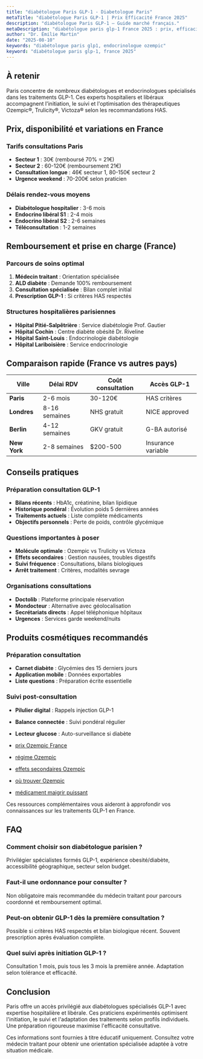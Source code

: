 ```yaml
---
title: "diabétologue Paris GLP-1 - Diabetologue Paris"
metaTitle: "diabétologue Paris GLP-1 | Prix Efficacité France 2025"
description: "diabétologue Paris GLP-1 — Guide marché français."
metaDescription: "diabétologue paris glp-1 France 2025 : prix, efficacité, effets secondaires, remboursement. Guide médical complet et avis patients."
author: "Dr. Émilie Martin"
date: "2025-08-10"
keywords: "diabétologue paris glp1, endocrinologue ozempic"
keyword: "diabétologue paris glp-1, france 2025"
---
```


## À retenir

Paris concentre de nombreux diabétologues et endocrinologues spécialisés dans les traitements GLP-1. Ces experts hospitaliers et libéraux accompagnent l'initiation, le suivi et l'optimisation des thérapeutiques Ozempic®, Trulicity®, Victoza® selon les recommandations HAS.

## Prix, disponibilité et variations en France

### Tarifs consultations Paris
- **Secteur 1** : 30€ (remboursé 70% = 21€)
- **Secteur 2** : 60-120€ (remboursement 21€)
- **Consultation longue** : 46€ secteur 1, 80-150€ secteur 2
- **Urgence weekend** : 70-200€ selon praticien

### Délais rendez-vous moyens
- **Diabétologue hospitalier** : 3-6 mois
- **Endocrino libéral S1** : 2-4 mois
- **Endocrino libéral S2** : 2-6 semaines
- **Téléconsultation** : 1-2 semaines

## Remboursement et prise en charge (France)

### Parcours de soins optimal
1. **Médecin traitant** : Orientation spécialisée
2. **ALD diabète** : Demande 100% remboursement
3. **Consultation spécialisée** : Bilan complet initial
4. **Prescription GLP-1** : Si critères HAS respectés

### Structures hospitalières parisiennes
- **Hôpital Pitié-Salpêtrière** : Service diabétologie Prof. Gautier
- **Hôpital Cochin** : Centre diabète obésité Dr. Riveline  
- **Hôpital Saint-Louis** : Endocrinologie diabétologie
- **Hôpital Lariboisière** : Service endocrinologie

## Comparaison rapide (France vs autres pays)

| Ville | Délai RDV | Coût consultation | Accès GLP-1 |
|-------|-----------|------------------|-------------|
| **Paris** | 2-6 mois | 30-120€ | HAS critères |
| **Londres** | 8-16 semaines | NHS gratuit | NICE approved |
| **Berlin** | 4-12 semaines | GKV gratuit | G-BA autorisé |
| **New York** | 2-8 semaines | $200-500 | Insurance variable |

## Conseils pratiques

### Préparation consultation GLP-1
- **Bilans récents** : HbA1c, créatinine, bilan lipidique
- **Historique pondéral** : Évolution poids 5 dernières années
- **Traitements actuels** : Liste complète médicaments
- **Objectifs personnels** : Perte de poids, contrôle glycémique

### Questions importantes à poser
- **Molécule optimale** : Ozempic vs Trulicity vs Victoza
- **Effets secondaires** : Gestion nausées, troubles digestifs
- **Suivi fréquence** : Consultations, bilans biologiques
- **Arrêt traitement** : Critères, modalités sevrage

### Organisations consultations
- **Doctolib** : Plateforme principale réservation
- **Mondocteur** : Alternative avec géolocalisation  
- **Secrétariats directs** : Appel téléphonique hôpitaux
- **Urgences** : Services garde weekend/nuits

## Produits cosmétiques recommandés

### Préparation consultation
- **Carnet diabète** : Glycémies des 15 derniers jours
- **Application mobile** : Données exportables
- **Liste questions** : Préparation écrite essentielle

### Suivi post-consultation
- **Pilulier digital** : Rappels injection GLP-1
- **Balance connectée** : Suivi pondéral régulier
- **Lecteur glucose** : Auto-surveillance si diabète

- [prix Ozempic France](../glp1-perte-de-poids/ozempic-prix/)
- [régime Ozempic](../glp1-perte-de-poids/ozempic-regime/)
- [effets secondaires Ozempic](../effets-secondaires-glp1/ozempic-danger/)
- [où trouver Ozempic](../glp1-perte-de-poids/ou-trouver-ozempic/)
- [médicament maigrir puissant](../glp1-perte-de-poids/medicament-pour-maigrir-tres-puissant/)

Ces ressources complémentaires vous aideront à approfondir vos connaissances sur les traitements GLP-1 en France.

## FAQ

### Comment choisir son diabétologue parisien ?
Privilégier spécialistes formés GLP-1, expérience obesité/diabète, accessibilité géographique, secteur selon budget.

### Faut-il une ordonnance pour consulter ?
Non obligatoire mais recommandée du médecin traitant pour parcours coordonné et remboursement optimal.

### Peut-on obtenir GLP-1 dès la première consultation ?
Possible si critères HAS respectés et bilan biologique récent. Souvent prescription après évaluation complète.

### Quel suivi après initiation GLP-1 ?
Consultation 1 mois, puis tous les 3 mois la première année. Adaptation selon tolérance et efficacité.

## Conclusion

Paris offre un accès privilégié aux diabétologues spécialisés GLP-1 avec expertise hospitalière et libérale. Ces praticiens expérimentés optimisent l'initiation, le suivi et l'adaptation des traitements selon profils individuels. Une préparation rigoureuse maximise l'efficacité consultative.

 Ces informations sont fournies à titre éducatif uniquement. Consultez votre médecin traitant pour obtenir une orientation spécialisée adaptée à votre situation médicale.

